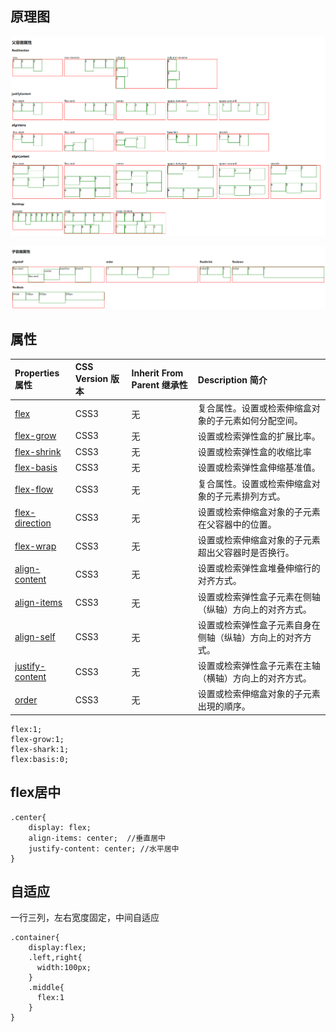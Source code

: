 

## 原理图
![父容器属性](./img/flex1.png)

![子容器属性](./img/flex2.png)

## 属性

| Properties 属性                                              | CSS Version 版本 | Inherit From Parent 继承性 | Description 简介                                           |
| :----------------------------------------------------------- | :--------------- | :------------------------- | :--------------------------------------------------------- |
| [flex](http://lzw.me/pages/css3/properties/flex/flex.htm)    | CSS3             | 无                         | 复合属性。设置或检索伸缩盒对象的子元素如何分配空间。       |
| [flex-grow](http://lzw.me/pages/css3/properties/flex/flex-grow.htm) | CSS3             | 无                         | 设置或检索弹性盒的扩展比率。                               |
| [flex-shrink](http://lzw.me/pages/css3/properties/flex/flex-shrink.htm) | CSS3             | 无                         | 设置或检索弹性盒的收缩比率                                 |
| [flex-basis](http://lzw.me/pages/css3/properties/flex/flex-basis.htm) | CSS3             | 无                         | 设置或检索弹性盒伸缩基准值。                               |
| [flex-flow](http://lzw.me/pages/css3/properties/flex/flex-flow.htm) | CSS3             | 无                         | 复合属性。设置或检索伸缩盒对象的子元素排列方式。           |
| [flex-direction](http://lzw.me/pages/css3/properties/flex/flex-direction.htm) | CSS3             | 无                         | 设置或检索伸缩盒对象的子元素在父容器中的位置。             |
| [flex-wrap](http://lzw.me/pages/css3/properties/flex/flex-wrap.htm) | CSS3             | 无                         | 设置或检索伸缩盒对象的子元素超出父容器时是否换行。         |
| [align-content](http://lzw.me/pages/css3/properties/flex/align-content.htm) | CSS3             | 无                         | 设置或检索弹性盒堆叠伸缩行的对齐方式。                     |
| [align-items](http://lzw.me/pages/css3/properties/flex/align-items.htm) | CSS3             | 无                         | 设置或检索弹性盒子元素在侧轴（纵轴）方向上的对齐方式。     |
| [align-self](http://lzw.me/pages/css3/properties/flex/align-self.htm) | CSS3             | 无                         | 设置或检索弹性盒子元素自身在侧轴（纵轴）方向上的对齐方式。 |
| [justify-content](http://lzw.me/pages/css3/properties/flex/justify-content.htm) | CSS3             | 无                         | 设置或检索弹性盒子元素在主轴（横轴）方向上的对齐方式。     |
| [order](http://lzw.me/pages/css3/properties/flex/order.htm)  | CSS3             | 无                         | 设置或检索伸缩盒对象的子元素出現的順序。                   |

```
flex:1;
flex-grow:1;
flex-shark:1;
flex:basis:0;
```



## flex居中

```
.center{
    display: flex;
    align-items: center;  //垂直居中
    justify-content: center; //水平居中
}
```

## 自适应

一行三列，左右宽度固定，中间自适应

```
.container{
	display:flex;
	.left,right{
	  width:100px;
	}
	.middle{
	  flex:1
	}
}
```

